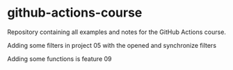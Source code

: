 ﻿# github-actions-course
Repository containing all examples and notes for the GitHub Actions course.


Adding some filters in project 05 with the opened and synchronize filters

Adding some functions is feature 09
